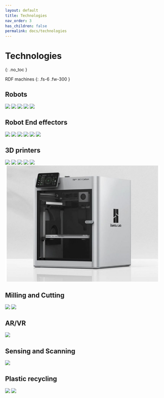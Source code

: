 ```yaml
---
layout: default
title: Technologies
nav_order: 3
has_children: false
permalink: docs/technologies
---
```


# Technologies
{: .no_toc }

RDF machines 
{: .fs-6 .fw-300 }


<script src="https://cdnjs.cloudflare.com/ajax/libs/web-animations/2.3.2/web-animations.min.js"></script>
<script src="https://cdn.jsdelivr.net/gh/haltu/muuri@0.9.3/dist/muuri.min.js"></script>
<script>
    var grid = new Muuri('.grid');
</script>

## Robots  
[![](../../assets/images/kr10.jpg)](technologies/kr10)
[![](../../assets/images/kr30.jpg)](technologies/kr30)
[![](../../assets/images/ur10e.jpg)](technologies/ur10e)
[![](../../assets/images/ur16e.jpg)](technologies/ur16e)
[![](../../assets/images/xarm.png)](technologies/xarm6)

## Robot End effectors

[![](../../assets/images/mdph2.jpg)](technologies/mdph2)
[![](../../assets/images/mdpe10.jpg)](technologies/mdpe10)
[![](../../assets/images/rgripper.jpg)](technologies/rgripper)
[![](../../assets/images/router.jpg)](technologies/router)
[![](../../assets/images/clay.jpg)](technologies/clay)
[![](../../assets/images/concrete.jpg)](technologies/concrete)

## 3D printers

[![](../../assets/images/prusa3.jpg)](technologies/prusa3)
[![](../../assets/images/formlab2.jpg)](technologies/formlab2)
[![](../../assets/images/markforged.jpg)](technologies/markforged)
[![](../../assets/images/vcore50.jpg)](technologies/ratrig)
[![](../../assets/images/bioprinter.jpg)](technologies/bioprinter)
[![](../../assets/images/BambuPrinter.jpg)](technologies/Bambu)

## Milling and Cutting

[![](../../assets/images/bantam.png)](technologies/bantamcnc)
[![](../../assets/images/leadcnc.png)](technologies/leadcnc)


## AR/VR

[![](../../assets/images/markforged.jpg)](technologies/markforged)

## Sensing and Scanning
[![](../../assets/images/markforged.jpg)](technologies/markforged)

## Plastic recycling

[![](../../assets/images/markforged.jpg)](technologies/markforged)
[![](../../assets/images/markforged.jpg)](technologies/markforged)

